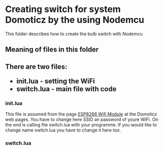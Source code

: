 <h1>Creating switch for system Domoticz by the using Nodemcu</h1>
This folder describes how to create the bulb switch with Nodemcu
<h2>Meaning of files in this folder<h2>
There are two files:
<ul>
<li> init.lua - setting the WiFi
<li> switch.lua - main file with code
</ul>
<h3>init.lua</h3>
This file is assumed from the page <a href="https://www.domoticz.com/wiki/ESP8266_WiFi_module">ESP8266 Wifi Module</a> at the Domoticz web pages. You have to change here SSID an password of youre WiFi. On the end is calling file switch.lua with your programme. If you would like to change name switch.lua you have to change it here too.
<h3>switch.lua</h3>

